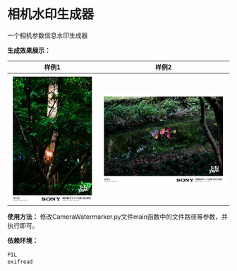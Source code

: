 # 相机水印生成器

一个相机参数信息水印生成器

**生成效果展示：**

|样例1|样例2|
|--|--|
|![](./img/demo_wm.jpg)|![](./img/demo2_wm.jpg)|

**使用方法：**
修改CameraWatermarker.py文件main函数中的文件路径等参数，并执行即可。

**依赖环境：**
```
PIL
exifread
```


